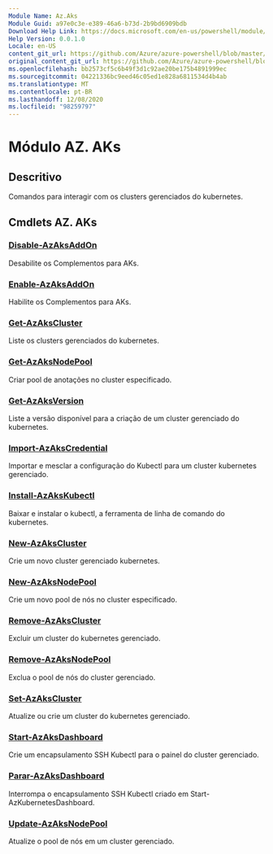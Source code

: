 ```yaml
---
Module Name: Az.Aks
Module Guid: a97e0c3e-e389-46a6-b73d-2b9bd6909bdb
Download Help Link: https://docs.microsoft.com/en-us/powershell/module/az.aks
Help Version: 0.0.1.0
Locale: en-US
content_git_url: https://github.com/Azure/azure-powershell/blob/master/src/Aks/Aks/help/Az.Aks.md
original_content_git_url: https://github.com/Azure/azure-powershell/blob/master/src/Aks/Aks/help/Az.Aks.md
ms.openlocfilehash: bb2573cf5c6b49f3d1c92ae20be175b4891999ec
ms.sourcegitcommit: 04221336bc9eed46c05ed1e828a6811534d4b4ab
ms.translationtype: MT
ms.contentlocale: pt-BR
ms.lasthandoff: 12/08/2020
ms.locfileid: "98259797"
---
```

# Módulo AZ. AKs
## Descritivo
Comandos para interagir com os clusters gerenciados do kubernetes.

## Cmdlets AZ. AKs
### [Disable-AzAksAddOn](Disable-AzAksAddOn.md)
Desabilite os Complementos para AKs.

### [Enable-AzAksAddOn](Enable-AzAksAddOn.md)
Habilite os Complementos para AKs.

### [Get-AzAksCluster](Get-AzAksCluster.md)
Liste os clusters gerenciados do kubernetes.

### [Get-AzAksNodePool](Get-AzAksNodePool.md)
Criar pool de anotações no cluster especificado.

### [Get-AzAksVersion](Get-AzAksVersion.md)
Liste a versão disponível para a criação de um cluster gerenciado do kubernetes.

### [Import-AzAksCredential](Import-AzAksCredential.md)
Importar e mesclar a configuração do Kubectl para um cluster kubernetes gerenciado.

### [Install-AzAksKubectl](Install-AzAksKubectl.md)
Baixar e instalar o kubectl, a ferramenta de linha de comando do kubernetes.

### [New-AzAksCluster](New-AzAksCluster.md)
Crie um novo cluster gerenciado kubernetes.

### [New-AzAksNodePool](New-AzAksNodePool.md)
Crie um novo pool de nós no cluster especificado.

### [Remove-AzAksCluster](Remove-AzAksCluster.md)
Excluir um cluster do kubernetes gerenciado.

### [Remove-AzAksNodePool](Remove-AzAksNodePool.md)
Exclua o pool de nós do cluster gerenciado.

### [Set-AzAksCluster](Set-AzAksCluster.md)
Atualize ou crie um cluster do kubernetes gerenciado.

### [Start-AzAksDashboard](Start-AzAksDashboard.md)
Crie um encapsulamento SSH Kubectl para o painel do cluster gerenciado.

### [Parar-AzAksDashboard](Stop-AzAksDashboard.md)
Interrompa o encapsulamento SSH Kubectl criado em Start-AzKubernetesDashboard.

### [Update-AzAksNodePool](Update-AzAksNodePool.md)
Atualize o pool de nós em um cluster gerenciado.


